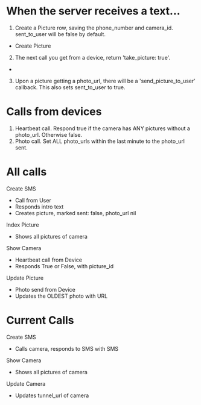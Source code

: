 # When the server receives a text...

1. Create a Picture row, saving the phone_number and camera_id.  sent_to_user will be false by default.
- Create Picture
2. The next call you get from a device, return 'take_picture: true'.
-
3. Upon a picture getting a photo_url, there will be a 'send_picture_to_user' callback.  This also sets sent_to_user to true.

# Calls from devices

1. Heartbeat call.  Respond true if the camera has ANY pictures without a photo_url.  Otherwise false.
2. Photo call.  Set ALL photo_urls within the last minute to the photo_url sent.


# All calls

Create SMS
- Call from User
- Responds intro text
- Creates picture, marked sent: false, photo_url nil

Index Picture
- Shows all pictures of camera

Show Camera
- Heartbeat call from Device
- Responds True or False, with picture_id

Update Picture
- Photo send from Device
- Updates the OLDEST photo with URL

# Current Calls
Create SMS
- Calls camera, responds to SMS with SMS

Show Camera
- Shows all pictures of camera

Update Camera
- Updates tunnel_url of camera
